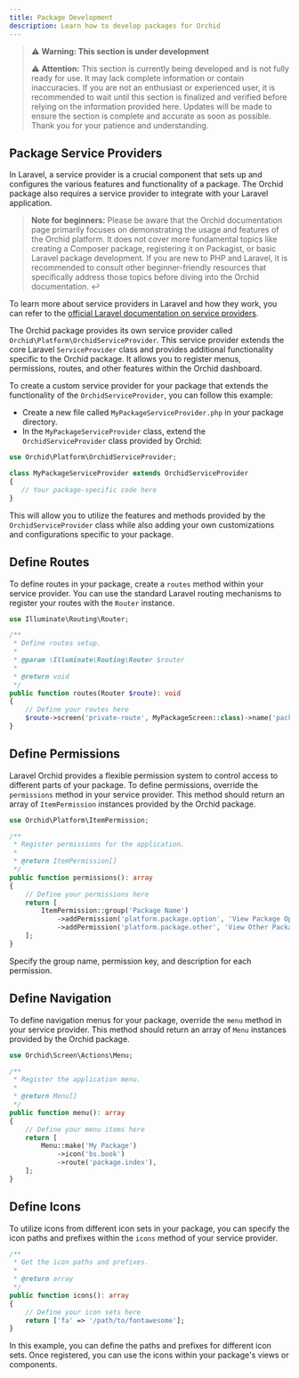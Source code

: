 ```yaml
---
title: Package Development
description: Learn how to develop packages for Orchid
---
```


> ⚠️ **Warning: This section is under development**
>
> 
> ⚠️ **Attention:** This section is currently being developed and is not fully ready for use. It may lack complete information or contain inaccuracies. If you are not an enthusiast or experienced user, it is recommended to wait until this section is finalized and verified before relying on the information provided here. Updates will be made to ensure the section is complete and accurate as soon as possible. Thank you for your patience and understanding.

## Package Service Providers

In Laravel, a service provider is a crucial component that sets up and configures the various features and functionality of a package. 
The Orchid package also requires a service provider to integrate with your Laravel application.

> **Note for beginners:** Please be aware that the Orchid documentation page primarily focuses on demonstrating the usage and features of the Orchid platform.
>  It does not cover more fundamental topics like creating a Composer package, registering it on Packagist, or basic Laravel package development.
>  If you are new to PHP and Laravel, it is recommended to consult other beginner-friendly resources that specifically address those topics before diving into the Orchid documentation. ↩

To learn more about service providers in Laravel and how they work, you can refer to the [official Laravel documentation on service providers](https://laravel.com/docs/providers).

The Orchid package provides its own service provider called `Orchid\Platform\OrchidServiceProvider`.
This service provider extends the core Laravel `ServiceProvider` class and provides additional functionality specific to the Orchid package.
It allows you to register menus, permissions, routes, and other features within the Orchid dashboard.


To create a custom service provider for your package that extends the functionality of the `OrchidServiceProvider`, you can follow this example:

- Create a new file called `MyPackageServiceProvider.php` in your package directory.
- In the `MyPackageServiceProvider` class, extend the `OrchidServiceProvider` class provided by Orchid:

```php
use Orchid\Platform\OrchidServiceProvider;

class MyPackageServiceProvider extends OrchidServiceProvider
{
   // Your package-specific code here
}
```

This will allow you to utilize the features and methods provided by the `OrchidServiceProvider` class while also adding your own customizations and configurations specific to your package.


## Define Routes

To define routes in your package, create a `routes` method within your service provider.
You can use the standard Laravel routing mechanisms to register your routes with the `Router` instance.

```php
use Illuminate\Routing\Router;

/**
 * Define routes setup.
 *
 * @param \Illuminate\Routing\Router $router
 *
 * @return void
 */
public function routes(Router $route): void
{
    // Define your routes here
    $route->screen('private-route', MyPackageScreen::class)->name('package');
}
```


## Define Permissions

Laravel Orchid provides a flexible permission system to control access to different parts of your package. 
To define permissions, override the `permissions` method in your service provider. 
This method should return an array of `ItemPermission` instances provided by the Orchid package.

```php
use Orchid\Platform\ItemPermission;

/**
 * Register permissions for the application.
 *
 * @return ItemPermission[]
 */
public function permissions(): array
{
    // Define your permissions here
    return [
        ItemPermission::group('Package Name')
            ->addPermission('platform.package.option', 'View Package Options')
            ->addPermission('platform.package.other', 'View Other Package Content'),
    ];
}
```

Specify the group name, permission key, and description for each permission.


## Define Navigation

To define navigation menus for your package, override the `menu` method in your service provider.
This method should return an array of `Menu` instances provided by the Orchid package.

```php
use Orchid\Screen\Actions\Menu;

/**
 * Register the application menu.
 *
 * @return Menu[]
 */
public function menu(): array
{
    // Define your menu items here
    return [
        Menu::make('My Package')
            ->icon('bs.book')
            ->route('package.index'),
    ];
}
```


## Define Icons

To utilize icons from different icon sets in your package, you can specify the icon paths and prefixes within the `icons` method of your service provider.

```php
/**
 * Get the icon paths and prefixes.
 *
 * @return array
 */
public function icons(): array
{
    // Define your icon sets here
    return ['fa' => '/path/to/fontawesome'];
}
```

In this example, you can define the paths and prefixes for different icon sets. Once registered, you can use the icons within your package's views or components.
